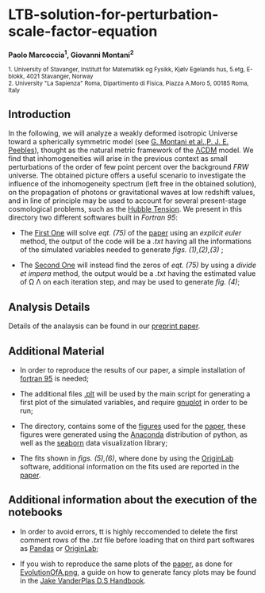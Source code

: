 # LTB-solution-for-perturbation-scale-factor-equation
**Paolo Marcoccia<sup>1</sup>, Giovanni Montani<sup>2</sup>**

<sub>1. University of Stavanger, Institutt for Matematikk og Fysikk, Kjølv Egelands hus, 5.etg, E-blokk, 4021 Stavanger, Norway </sub>  
<sub>2. University "La Sapienza" Roma, Dipartimento di Fisica, Piazza A.Moro 5, 00185 Roma, Italy</sub>  

## Introduction ##

In the following, we will analyze a weakly deformed isotropic Universe toward
a spherically symmetric model (see [G. Montani et al.](https://inspirehep.net/literature/896693),[P. J. E. Peebles](https://inspirehep.net/literature/376248)), thought as the natural metric framework of the [ΛCDM](https://arxiv.org/abs/astro-ph/9805201) model. We
find that inhomogeneities will arise in the previous context as small perturbations of the order of
few point percent over the background _FRW_ universe. The obtained picture offers a useful scenario
to investigate the influence of the inhomogeneity spectrum (left free in the obtained solution), on
the propagation of photons or gravitational waves at low redshift values, and in line of principle
may be used to account for several present-stage cosmological problems, such as the [Hubble Tension](https://academic.oup.com/mnras/article-abstract/doi/10.1093/mnras/stz3094/5849454?redirectedFrom=fulltext).
We present in this directory two different softwares built in _Fortran 95_:

- The [First One](https://github.com/KuZa91/LTB-solution-for-perturbation-scale-factor-equation/blob/master/LTBMatterCostant.f90) will solve _eqt. (75)_ of the [paper](https://arxiv.org/abs/1808.01489v3) using an _explicit euler_ method, the output of the code will be a _.txt_ having all the informations of the simulated variables needed to generate _figs. (1),(2),(3)_ ; 

- The [Second One](https://github.com/KuZa91/LTB-solution-for-perturbation-scale-factor-equation/blob/master/MinLambdaEstimate.f90) will instead find the zeros of _eqt. (75)_ by using a _divide et impera_ method, the output would be a _.txt_ having the estimated value of &Omega; &Lambda; on each iteration step, and may be used to generate _fig. (4)_;

## Analysis Details ##

Details of the analaysis can be found in our [preprint paper](https://arxiv.org/abs/1808.01489v3).

## Additional Material ##

- In order to reproduce the results of our paper, a simple installation of [fortran 95](https://gcc.gnu.org/wiki/GFortran) is needed;

- The additional files [.plt](https://github.com/KuZa91/LTB-solution-for-perturbation-scale-factor-equation/blob/master/LTBMatterCostanta.plt) will be used by the main script for generating a first plot of the simulated variables, and require [gnuplot](http://www.gnuplot.info/) in order to be run;

- The directory, contains some of the [figures](https://github.com/KuZa91/LTB-solution-for-perturbation-scale-factor-equation/blob/master/EvolutionOfA.png) used for the [paper](https://arxiv.org/abs/1808.01489v3), these figures were generated using the [Anaconda](https://www.anaconda.com/) distribution of python, as well as the [seaborn](https://seaborn.pydata.org/) data visualization library;

- The fits shown in _figs. (5),(6)_, where done by using the [OriginLab](https://www.originlab.com/) software, additional information on the fits used are reported in the [paper](https://arxiv.org/abs/1808.01489v3).


## Additional information about the execution of the notebooks

- In order to avoid errors, tt is highly reccomended to delete the first comment rows of the _.txt_ file before loading that on third part softwares as [Pandas](https://pandas.pydata.org/) or [OriginLab](https://www.originlab.com/);
                                     
- If you wish to reproduce the same plots of the [paper](https://arxiv.org/abs/1808.01489v3), as done for [EvolutionOfA.png](https://github.com/KuZa91/LTB-solution-for-perturbation-scale-factor-equation/blob/master/EvolutionOfA.png), a guide on how to generate fancy plots may be found in the [Jake VanderPlas D.S Handbook](https://jakevdp.github.io/PythonDataScienceHandbook/04.08-multiple-subplots.html).
